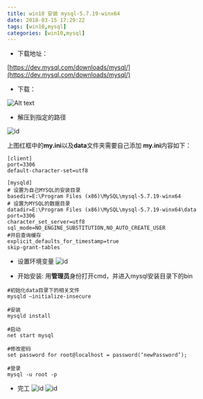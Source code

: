 ```yaml
---
title: win10 安装 mysql-5.7.19-winx64
date: 2018-03-15 17:29:22
tags: [win10,mysql]
categories: [win10,mysql]
---
```


- 下载地址：

[https://dev.mysql.com/downloads/mysql/](https://dev.mysql.com/downloads/mysql/)

- 下载：

![Alt text](http://cqhui.oss-cn-shenzhen.aliyuncs.com/1512113967774_1.png)

<!--more-->

- 解压到指定的路径

![id](http://cqhui.oss-cn-shenzhen.aliyuncs.com/1512114126430_1.png)

上图红框中的**my.ini**以及**data**文件夹需要自己添加
	**my.ini**内容如下：
```
[client]
port=3306
default-character-set=utf8

[mysqld]
# 设置为自己MYSQL的安装目录 
basedir=E:\Program Files (x86)\MySQL\mysql-5.7.19-winx64
# 设置为MYSQL的数据目录
datadir=E:\Program Files (x86)\MySQL\mysql-5.7.19-winx64\data
port=3306
character_set_server=utf8
sql_mode=NO_ENGINE_SUBSTITUTION,NO_AUTO_CREATE_USER
#开启查询缓存
explicit_defaults_for_timestamp=true
skip-grant-tables
```
- 设置环境变量
	![id](http://cqhui.oss-cn-shenzhen.aliyuncs.com/1512114228199_1.png)

- 开始安装:
	用**管理员**身份打开cmd，并进入mysql安装目录下的bin
```
#初始化data目录下的相关文件
mysqld –initialize-insecure

#安装
mysqld install

#启动
net start mysql

#修改密码
set password for root@localhost = password(‘newPassword’);

#登录
mysql -u root -p
```

- 完工
	![id](http://cqhui.oss-cn-shenzhen.aliyuncs.com/1512114302800_1.png)
	![id](http://cqhui.oss-cn-shenzhen.aliyuncs.com/1512114335965_1.png)
